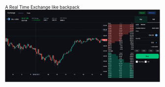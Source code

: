 A Real Time Exchange like backpack 
![](https://github.com/ankush109/real-time-exchange/blob/main/binance-frontend-realtime/assets/Screenshot%202024-10-13%20190051.png?raw=true)
